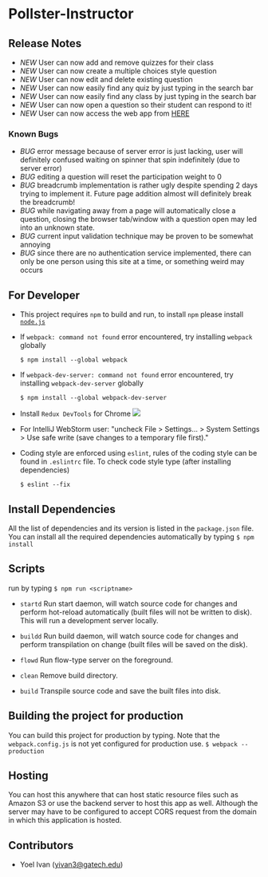 # Pollster-Instructor

## Release Notes
+ *NEW* User can now add and remove quizzes for their class
+ *NEW* User can now create a multiple choices style question
+ *NEW* User can now edit and delete existing question
+ *NEW* User can now easily find any quiz by just typing in the search bar
+ *NEW* User can now easily find any class by just typing in the search bar
+ *NEW* User can now open a question so their student can respond to it!
+ *NEW* User can now access the web app from <a href="https://guarded-oasis-14876.herokuapp.com">HERE<a/>

### Known Bugs
+ *BUG* error message because of server error is just lacking, user will definitely confused waiting on spinner that spin indefinitely (due to server error)
+ *BUG* editing a question will reset the participation weight to 0
+ *BUG* breadcrumb implementation is rather ugly despite spending 2 days trying to implement it. Future page addition almost will definitely break the breadcrumb!
+ *BUG* while navigating away from a page will automatically close a question, closing the browser tab/window with a question open may led into an unknown state.
+ *BUG* current input validation technique may be proven to be somewhat annoying
+ *BUG* since there are no authentication service implemented, there can only be one person using this site at a time, or something weird may occurs

## For Developer
+ This project requires `npm` to build and run, to install `npm` please install <a href="https://nodejs.org/en/">`node.js`</a>

+ If `webpack: command not found` error encountered, try installing `webpack` globally

  `$ npm install --global webpack`

+ If `webpack-dev-server: command not found` error encountered, try installing `webpack-dev-server` globally

  `$ npm install --global webpack-dev-server`

+ Install `Redux DevTools` for Chrome
<a href="https://goo.gl/RQ43VE"><img src="http://chart.apis.google.com/chart?cht=qr&chs=120x120&choe=UTF-8&chld=H|0&chl=https://goo.gl/RQ43VE"/></a>

+ For IntelliJ WebStorm user:
"uncheck File > Settings... > System Settings > Use safe write (save changes to a temporary file first)."

+ Coding style are enforced using `eslint`, rules of the coding style can be found in `.eslintrc` file. To check code style type (after installing dependencies)

    `$ eslint --fix`

## Install Dependencies
All the list of dependencies and its version is listed in the `package.json` file. You can install all the required dependencies automatically by typing
`$ npm install`

## Scripts
run by typing
`$ npm run <scriptname>`

+ `startd`
Run start daemon, will watch source code for changes and perform hot-reload automatically (built files will not be written to disk).
This will run a development server locally.

+ `buildd`
Run build daemon, will watch source code for changes and perform transpilation on change (built files will be saved on the disk).

+ `flowd`
Run flow-type server on the foreground.

+ `clean`
Remove build directory.

+ `build`
Transpile source code and save the built files into disk.

## Building the project for production
You can build this project for production by typing. Note that the `webpack.config.js` is not yet configured for production use.
`$ webpack --production`

## Hosting
You can host this anywhere that can host static resource files such as Amazon S3 or use the backend server to host this app as well. Although the server may have to be configured to accept CORS request from the domain in which this application is hosted.

## Contributors
+ Yoel Ivan (yivan3@gatech.edu)
